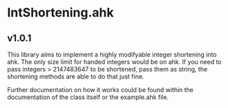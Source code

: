 # IntShortening.ahk
## v1.0.1
This library aims to implement a highly modifyable integer shortening into ahk.
The only size limit for handed integers would be on ahk. If you need to pass integers > 2147483647 to be shortened, pass them as string, the shortening methods are able to do that just fine.

Further documentation on how it works could be found within the documentation of the class itself or the example.ahk file.